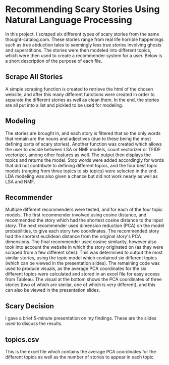 # Recommending Scary Stories Using Natural Language Processing

In this project, I scraped six different types of scary stories from the same thought-catalog.com. These stories range from real life horrible happenings such as true abduction tales to seemingly less true stories involving ghosts and superstitions. The stories were then modeled into different topics, which were then used to create a recommender system for a user. Below is a short description of the purpose of each file.

## Scrape All Stories

A simple scraping function is created to retrieve the html of the chosen website, and after this many different functions were created in order to separate the different stories as well as clean them. In the end, the stories are all put into a list and pickled to be used for modeling.

## Modeling

The stories are brought in, and each story is filtered that so the only words that remain are the nouns and adjectives (due to these being the most defining parts of scary stories). Another function was created which allows the user to decide between LSA or NMF models, count vectorizer or TFIDF vectorizer, among other features as well. The output then displays the topics and returns the model. Stop words were added accordingly for words that did not contribute to defining different topics, and the four best topic models (ranging from three topics to six topics) were selected in the end. LDA modeling was also given a chance but did not work nearly as well as LSA and NMF.

## Recommender

Multiple different recommenders were tested, and for each of the four topic models. The first recommender involved using cosine distance, and recommended the story which had the shortest cosine distance to the input story. The next recommender used dimension reduction (PCA) on the model probabilities, to give each story two coordinates. The recommended story had the shortest euclidean distance from the original story's PCA dimensions. The final recommender used cosine similarity, however also took into account the website in which the story originated on (as they were scraped from a few different sites). This was determined to output the most similar stories, using the topic model which contained six different topics (which can be viewed in the presentation slides). The remaining code was used to produce visuals, as the average PCA coordinates for the six different topics were calculated and stored in an excel file for easy access from Tableau. The visual at the bottom shows the PCA coordinates of three stories (two of which are similar, one of which is very different), and this can also be viewed in the presentation slides.

## Scary Decision

I gave a brief 5-minute presentation on my findings. These are the slides used to discuss the results.

## topics.csv

This is the excel file which contains the average PCA coordinates for the different topics as well as the number of stories to appear in each topic.